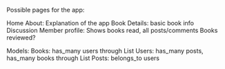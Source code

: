 Possible pages for the app:

Home
About: Explanation of the app 
Book Details: basic book info 
Discussion
Member profile: Shows books read, all posts/comments
Books reviewed?

Models:
Books: has_many users through List
Users: has_many posts, has_many books through List
Posts: belongs_to users
